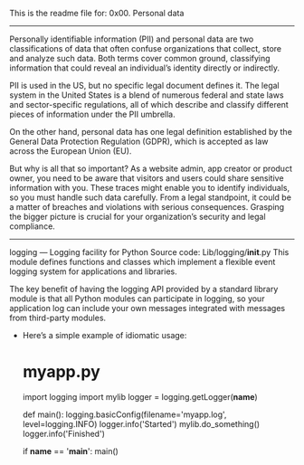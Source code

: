 This is the readme file for:
	0x00. Personal data

-----------------------------------------------
Personally identifiable information (PII) and personal data are two classifications of data that often confuse organizations that collect, store and analyze such data. Both terms cover common ground, classifying information that could reveal an individual’s identity directly or indirectly. 

PII is used in the US, but no specific legal document defines it. The legal system in the United States is a blend of numerous federal and state laws and sector-specific regulations, all of which describe and classify different pieces of information under the PII umbrella. 

On the other hand, personal data has one legal definition established by the General Data Protection Regulation (GDPR), which is accepted as law across the European Union (EU).

But why is all that so important? As a website admin, app creator or product owner, you need to be aware that visitors and users could share sensitive information with you. These traces might enable you to identify individuals, so you must handle such data carefully. From a legal standpoint, it could be a matter of breaches and violations with serious consequences. Grasping the bigger picture is crucial for your organization’s security and legal compliance.

-----------------------------------------------------
logging — Logging facility for Python
Source code: Lib/logging/__init__.py
This module defines functions and classes which implement a flexible event logging system for applications and libraries.

The key benefit of having the logging API provided by a standard library module is that all Python modules can participate in logging, so your application log can include your own messages integrated with messages from third-party modules.

- Here’s a simple example of idiomatic usage:
	# myapp.py
	import logging
	import mylib
	logger = logging.getLogger(__name__)

	def main():
    	logging.basicConfig(filename='myapp.log', level=logging.INFO)
    	logger.info('Started')
    	mylib.do_something()
    	logger.info('Finished')

	if __name__ == '__main__':
    	main()
